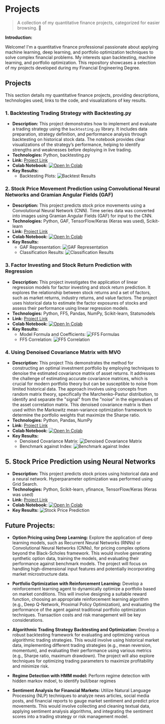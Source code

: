 # Projects

>A collection of my quantitative finance projects, categorized for easier browsing.  👋

**Introduction:**

Welcome! I'm a quantitative finance professional passionate about applying machine learning, deep learning, and portfolio optimization techniques to solve complex financial problems. My interests span backtesting, machine learning, and portfolio optimization. This repository showcases a selection of my projects developed during my Financial Engineering Degree.


## Projects

This section details my quantitative finance projects, providing descriptions, technologies used, links to the code, and visualizations of key results.


### 1. Backtesting Trading Strategy with Backtesting.py
* **Description:** This project demonstrates how to implement and evaluate a trading strategy using the `backtesting.py` library. It includes data preparation, strategy definition, and performance analysis through backtesting on historical stock data. The notebook provides clear visualizations of the strategy’s performance, helping to identify strengths and weaknesses before deploying in live trading.
* **Technologies:** Python, backtesting.py
* **Link:** [Project Link](https://github.com/kachunchan-analytics/projects/blob/main/StockBacktesting.ipynb)
* **Colab Notebook:** [![Open In Colab](https://colab.research.google.com/assets/colab-badge.svg)](https://colab.research.google.com/drive/1dafl_LF6riOwa7h9Qd5xxW4TTYigpepk?usp=sharing)
* **Key Results:**
    * Backtesting Plots: 
    ![Backtest Results](Plots/AAPL_backtest_results.png)

### 2. Stock Price Movement Prediction using Convolutional Neural Networks and Gramian Angular Fields (GAF)

* **Description:** This project predicts stock price movements using a Convolutional Neural Network (CNN). Time series data was converted into images using Gramian Angular Fields (GAF) for input to the CNN.
* **Technologies:** Python, GAF, TensorFlow/Keras (Keras was used), Scikit-learn
* **Link:** [Project Link](https://github.com/kachunchan-analytics/projects/blob/main/ConvolutionalNeuralNetwork_Prediction.ipynb)
* **Colab Notebook:** [![Open In Colab](https://colab.research.google.com/assets/colab-badge.svg)](https://colab.research.google.com/drive/16K-MHH1t0trMnDD9BtNYT5yVJ6Oq2-8u?usp=sharing)
* **Key Results:**
    * GAF Representation: 
    ![GAF Representation](Plots/GAF.png)
    * Classification Results: 
    ![Classification Results](Plots/classification.png)


### 3. Factor Investing and Stock Return Prediction with Regression

* **Description:** This project investigates the application of linear regression models for factor investing and stock return prediction. It explores the relationship between stock returns and a set of factors, such as market returns, industry returns, and value factors. The project uses historical data to estimate the factor exposures of stocks and assess their performance using linear regression models.
* **Technologies:** Python, FF5, Pandas, NumPy, Scikit-learn, Statsmodels
* **Link:** [Project Link](https://github.com/kachunchan-analytics/projects/blob/main/FactorInvesting_Regression.ipynb)
* **Colab Notebook:** [![Open In Colab](https://colab.research.google.com/assets/colab-badge.svg)](https://colab.research.google.com/drive/1In2mAIVCV57szBqVPETY9tHOZyidwOwH?usp=sharing)
* **Key Results:**
    * Model Formula and Coefficients: 
    ![FF5 Formulas](Plots/FF5_formulas.png)
    * FF5 Correlation: 
    ![FF5 Correlation](Plots/FF5_correlation.png)

### 4. Using Denoised Covariance Matrix with MVO

* **Description:** This project This demonstrates the method for constructing an optimal investment portfolio by employing techniques to denoise the estimated covariance matrix of asset returns. It addresses the challenge of estimating accurate covariance matrices, which is crucial for modern portfolio theory but can be susceptible to noise from limited historical data. The approach involves using concepts from random matrix theory, specifically the Marchenko-Pastur distribution, to identify and separate the "signal" from the "noise" in the eigenvalues of the asset correlation matrix. This denoised covariance matrix is then used within the Markowitz mean-variance optimization framework to determine the portfolio weights that maximize the Sharpe ratio.
* **Technologies:** Python, Pandas, NumPy
* **Link:** [Project Link](https://github.com/kachunchan-analytics/projects/blob/main/DenoisedCovariance_with_MVO.ipynb)
* **Colab Notebook:** [![Open In Colab](https://colab.research.google.com/assets/colab-badge.svg)](https://colab.research.google.com/drive/1XYcTXRNG30QvIhHPytzUl1QbZ44-aJJ4?usp=sharing)
* **Key Results:**
    * Denoised Covariance Matrix: 
    ![Denoised Covariance Matrix](Plots/DenoisedCovarianceMatrix.png)
    * Benchmark against Index: 
    ![Benchmark against Index](Plots/BenchmarkIndex.png)

## 5. Stock Price Prediction using Neural Networks

* **Description:** This project predicts stock prices using historical data and a neural network. Hyperparameter optimization was performed using Grid Search.
* **Technologies:** Python, Scikit-learn, yfinance, TensorFlow/Keras (Keras was used)
* **Link:** [Project Link](https://github.com/kachunchan-analytics/projects/blob/main/StockPricePrediction_NeuralNetwork.ipynb)
* **Colab Notebook:** [![Open In Colab](https://colab.research.google.com/assets/colab-badge.svg)](https://colab.research.google.com/drive/1Jh78UxSBzGYzFTaW4P1G7Zr4CZcNsiNz?usp=sharing)
* **Key Results:**  ![Stock Price Prediction](Plots/StockPrediciton_NeuralNetwork.png)

## Future Projects:

* **Option Pricing using Deep Learning:**  Explore the application of deep learning models, such as Recurrent Neural Networks (RNNs) or Convolutional Neural Networks (CNNs), for pricing complex options beyond the Black-Scholes framework. This would involve generating synthetic option data, training the models, and evaluating their performance against benchmark models.  The project will focus on handling high-dimensional input features and potentially incorporating market microstructure data.

* **Portfolio Optimization with Reinforcement Learning:** Develop a reinforcement learning agent to dynamically optimize a portfolio based on market conditions.  This will involve designing a suitable reward function, choosing an appropriate reinforcement learning algorithm (e.g., Deep Q-Network, Proximal Policy Optimization), and evaluating the performance of the agent against traditional portfolio optimization techniques.  Transaction costs and risk management will be key considerations.

* **Algorithmic Trading Strategy Backtesting and Optimization:** Develop a robust backtesting framework for evaluating and optimizing various algorithmic trading strategies. This would involve using historical market data, implementing different trading strategies (e.g., mean reversion, momentum), and evaluating their performance using various metrics (e.g., Sharpe ratio, maximum drawdown).  The project will also explore techniques for optimizing trading parameters to maximize profitability and minimize risk.

* **Regime Detection with HMM model:** Perform regime detection with hidden markov mdoel, to identify bull/bear regimes

* **Sentiment Analysis for Financial Markets:**  Utilize Natural Language Processing (NLP) techniques to analyze news articles, social media posts, and financial reports to gauge market sentiment and predict price movements.  This would involve collecting and cleaning textual data, applying sentiment analysis algorithms, and integrating the sentiment scores into a trading strategy or risk management model.
